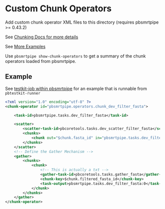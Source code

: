 # Custom Chunk Operators

Add custom chunk operator XML files to this directory (requires pbsmrtpipe >= 0.43.2)

See [Chunking Docs for more details](http://pbsmrtpipe.readthedocs.io/en/latest/chunking.html)

See [More Examples](https://github.com/PacificBiosciences/pbsmrtpipe/tree/master/pbsmrtpipe/chunk_operators)

Use `pbsmrtpipe show-chunk-operators` to get a summary of the chunk operators loaded from pbsmrtpipe.


## Example
 
See [testkit-job within pbsmrtpipe](https://github.com/PacificBiosciences/pbsmrtpipe/tree/master/testkit-data/dev_local_fasta_chunk) for an example that is runnable from `pbtestkit-runner`

```xml
<?xml version="1.0" encoding="utf-8" ?>
<chunk-operator id="pbsmrtpipe.operators.chunk_dev_filter_fasta">

    <task-id>pbsmrtpipe.tasks.dev_filter_fasta</task-id>

    <scatter>
        <scatter-task-id>pbcoretools.tasks.dev_scatter_filter_fasta</scatter-task-id>
        <chunks>
            <chunk out="$chunk.fasta_id" in="pbsmrtpipe.tasks.dev_filter_fasta:0"/>
        </chunks>
    </scatter>
    <!-- Define the Gather Mechanism -->
    <gather>
        <chunks>
            <chunk>
                <!-- This is actually a txt -->
                <gather-task-id>pbcoretools.tasks.gather_fasta</gather-task-id>
                <chunk-key>$chunk.filtered_fasta_id</chunk-key>
                <task-output>pbsmrtpipe.tasks.dev_filter_fasta:0</task-output>
            </chunk>
        </chunks>
    </gather>
</chunk-operator>
```
